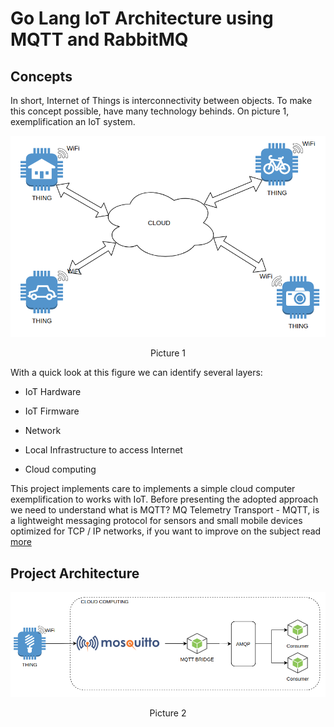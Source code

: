 # Go Lang IoT Architecture using MQTT and RabbitMQ

## Concepts

In short, Internet of Things is interconnectivity between objects. To make this concept possible, have many technology behinds. On picture 1, exemplification an IoT system.

<p align="center">
  <img src="./docs/fig1.png" width="550"/>
</p>
<p align="center">
Picture 1
</p>

With a quick look at this figure we can identify several layers:

- IoT Hardware

- IoT Firmware

- Network

- Local Infrastructure to access Internet

- Cloud computing

This project implements care to implements a simple cloud computer exemplification to works with IoT. Before presenting the adopted approach we need to understand what is MQTT? MQ Telemetry Transport - MQTT, is a lightweight messaging protocol for sensors and small mobile devices optimized for TCP / IP networks, if you want to improve on the subject read [more](https://developer.ibm.com/articles/iot-mqtt-why-good-for-iot/)

## Project Architecture

<p align="center">
  <img src="./docs/fig2.png" width="650"/>
</p>
<p align="center">
Picture 2
</p>